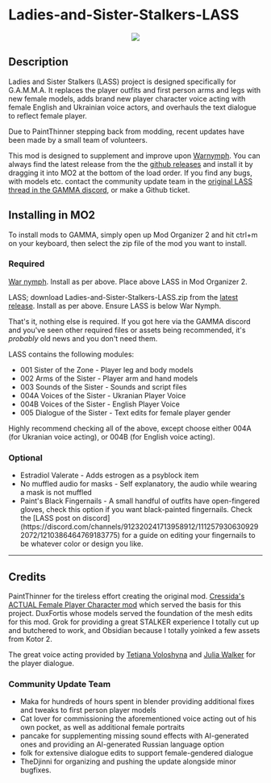 # Ladies-and-Sister-Stalkers-LASS
<p align="center">
  <img src="https://github-production-user-asset-6210df.s3.amazonaws.com/134613305/281737040-585617d5-29ef-4f9c-a64b-93f3033f83c0.png">
</p>

## Description

Ladies and Sister Stalkers (LASS) project is designed specifically for G.A.M.M.A. It replaces the player outfits and first person arms and legs with new female models, adds brand new player character voice acting with female English and Ukrainian voice actors, and overhauls the text dialogue to reflect female player.

Due to PaintThinner stepping back from modding, recent updates have been made by a small team of volunteers.

This mod is designed to supplement and improve upon [Warnymph](https://www.moddb.com/mods/stalker-anomaly/addons/war-nymph). You can always find the latest release from the the [github releases](https://github.com/Paint-Thinner/Ladies-and-Sister-Stalkers-LASS/releases) and install it by dragging it into MO2 at the bottom of the load order. If you find any bugs, with models etc. contact the community update team in the [original LASS thread in the GAMMA discord](https://discord.com/channels/912320241713958912/1112579306309292072/1112579306309292072), or make a Github ticket.

## Installing in MO2

To install mods to GAMMA, simply open up Mod Organizer 2 and hit ctrl+m on your keyboard, then select the zip file of the mod you want to install.

### Required

[War nymph](https://www.moddb.com/mods/stalker-anomaly/addons/war-nymph). Install as per above. Place above LASS in Mod Organizer 2. 

LASS; download Ladies-and-Sister-Stalkers-LASS.zip from the [latest release](https://github.com/TheDjinni/Ladies-and-Sister-Stalkers-LASS/releases). Install as per above. Ensure LASS is below War Nymph.

That's it, nothing else is required. If you got here via the GAMMA discord and you've seen other required files or assets being recommended, it's <i>probably</i> old news and you don't need them.

LASS contains the following modules:

<ul><li>001 Sister of the Zone - Player leg and body models</li><li>002 Arms of the Sister - Player arm and hand models</li><li>003 Sounds of the Sister - Sounds and script files</li><li>004A Voices of the Sister - Ukranian Player Voice</li><li>004B Voices of the Sister - English Player Voice</li><li>005 Dialogue of the Sister - Text edits for female player gender</li></ul>

Highly recommend checking all of the above, except choose either 004A (for Ukranian voice acting), or 004B (for English voice acting).

### Optional

<ul><li>Estradiol Valerate - Adds estrogen as a psyblock item</li><li>No muffled audio for masks - Self explanatory, the audio while wearing a mask is not muffled</li><li>Paint's Black Fingernails - A small handful of outfits have open-fingered gloves, check this option if you want black-painted fingernails. Check the [LASS post on discord](https://discord.com/channels/912320241713958912/1112579306309292072/1210386464769183775) for a guide on editing your fingernails to be whatever color or design you like.</li></ul>

--- --- ---
## Credits

PaintThinner for the tireless effort creating the original mod. [Cressida's ACTUAL Female Player Character mod](https://github.com/CressidaIlliana/jubilant-octo-garbanzo) which served the basis for this project. DuxFortis whose models served the foundation of the mesh edits for this mod. Grok for providing a great STALKER experience I totally cut up and butchered to work, and Obsidian because I totally yoinked a few assets from Kotor 2.

The great voice acting provided by [Tetiana Voloshyna](https://voice123.com/voice-actor/tetjanavoloshina1996) and [Julia Walker](https://www.voplanet.com/julia-walker) for the player dialogue. 

### Community Update Team

<ul><li>Maka for hundreds of hours spent in blender providing additional fixes and tweaks to first person player models</li><li>Cat lover for commissioning the aforementioned voice acting out of his own pocket, as well as additional female portraits</li><li>pancake for supplementing missing sound effects with AI-generated ones and providing an AI-generated Russian language option</li><li>folk for extensive dialogue edits to support female-gendered dialogue</li><li>TheDjinni for organizing and pushing the update alongside minor bugfixes.</li></ul>
